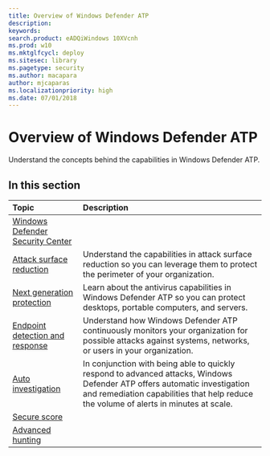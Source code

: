 ```yaml
---
title: Overview of Windows Defender ATP 
description: 
keywords: 
search.product: eADQiWindows 10XVcnh
ms.prod: w10
ms.mktglfcycl: deploy
ms.sitesec: library
ms.pagetype: security
ms.author: macapara
author: mjcaparas
ms.localizationpriority: high
ms.date: 07/01/2018
---
```


# Overview of Windows Defender ATP

Understand the concepts behind the capabilities in Windows Defender ATP.

## In this section 

Topic | Description 
:---|:---
[Windows Defender Security Center](../windows-defender-atp/use-windows-defender-advanced-threat-protection.md) | 
[Attack surface reduction](overview-attack-surface-reduction.md) | Understand the capabilities in attack surface reduction so you can leverage them to protect the perimeter of your organization. 
[Next generation protection](../windows-defender-antivirus/windows-defender-antivirus-in-windows-10.md) | Learn about the antivirus capabilities in Windows Defender ATP so you can protect desktops, portable computers, and servers.
[Endpoint detection and response](overview-endpoint-detection-response.md) | Understand how Windows Defender ATP continuously monitors your organization for possible attacks against systems, networks, or users in your organization.
[Auto investigation]() | In conjunction with being able to quickly respond to advanced attacks, Windows Defender ATP offers automatic investigation and remediation capabilities that help reduce the volume of alerts in minutes at scale.
[Secure score](over) | 
[Advanced hunting]() | 


